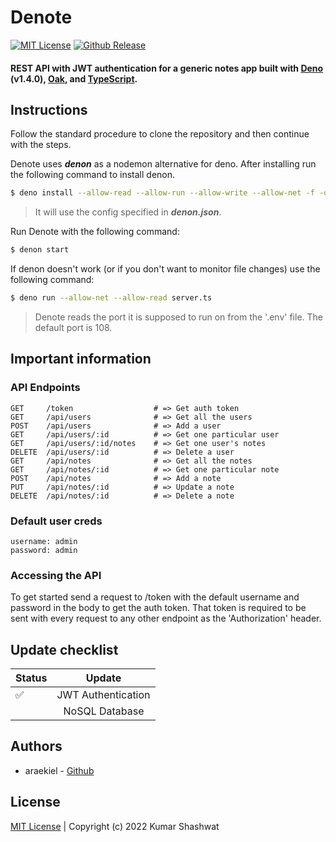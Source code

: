 # Denote

<a href="https://github.com/araekiel/denote/blob/main/LICENSE"><img alt="MIT License" src="https://img.shields.io/badge/license-MIT-green"></a>
<a href="https://github.com/araekiel/denote/releases/tag/v1.0"><img alt="Github Release" src="https://img.shields.io/badge/release-v1.0-blue"></a>

<h4>REST API with JWT authentication for a generic notes app built with <a href="https://deno.land/">Deno</a> (v1.4.0), <a href="https://github.com/oakserver/oak">Oak</a>, and <a href="https://www.typescriptlang.org/">TypeScript</a>.</h4>

## Instructions

Follow the standard procedure to clone the repository and then continue with the steps.

Denote uses ***denon*** as a nodemon alternative for deno. After installing run the following command to install denon. 

```bash
$ deno install --allow-read --allow-run --allow-write --allow-net -f -q --unstable https://deno.land/x/denon@2.4.0/denon.ts
```

> It will use the config specified in ***denon.json***.

Run Denote with the following command:

```bash
$ denon start
```

If denon doesn't work (or if you don't want to monitor file changes) use the following command:

```bash
$ deno run --allow-net --allow-read server.ts
```

> Denote reads the port it is supposed to run on from the '.env' file. The default port is 108. 

## Important information 

### API Endpoints

```
GET     /token                  # => Get auth token
GET     /api/users              # => Get all the users
POST    /api/users              # => Add a user
GET     /api/users/:id          # => Get one particular user
GET     /api/users/:id/notes    # => Get one user's notes
DELETE  /api/users/:id          # => Delete a user
GET     /api/notes              # => Get all the notes
GET     /api/notes/:id          # => Get one particular note
POST    /api/notes              # => Add a note
PUT     /api/notes/:id          # => Update a note
DELETE  /api/notes/:id          # => Delete a note
```

### Default user creds 

```
username: admin
password: admin
```

### Accessing the API 

To get started send a request to /token with the default username and password in the body to get the auth token. That token is required to be sent with every request to any other endpoint as the 'Authorization' header.

## Update checklist

| Status |         Update         | 
|--------|:----------------------:|
|   ✅   |   JWT Authentication   |
|        |     NoSQL Database     | 


## Authors

- araekiel - [Github](https://www.github.com/araekiel)

## License 

[MIT License](https://github.com/araekiel/denote/blob/main/LICENSE) | Copyright (c) 2022 Kumar Shashwat
